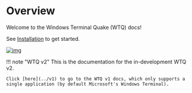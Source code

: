 # Overview

Welcome to the Windows Terminal Quake (WTQ) docs!

See [Installation](v2/installation) to get started.

[![img](../assets/img/wtq.gif)](../assets/img/wtq.gif)

!!! note "WTQ v2"
    This is the documentation for the in-development WTQ v2.

    Click [here](../v1) to go to the WTQ v1 docs, which only supports a single application (by default Microsoft's Windows Terminal).

